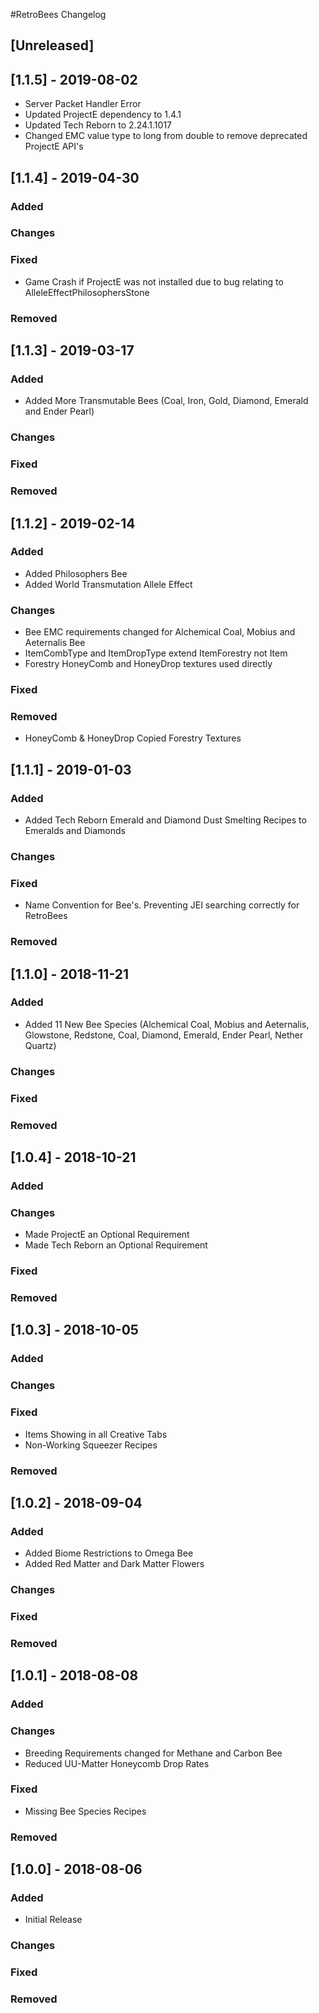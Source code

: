#RetroBees Changelog

## [Unreleased]

## [1.1.5] - 2019-08-02
- Server Packet Handler Error
- Updated ProjectE dependency to 1.4.1
- Updated Tech Reborn to 2.24.1.1017
- Changed EMC value type to long from double to remove deprecated ProjectE API's

## [1.1.4] - 2019-04-30
### Added
### Changes
### Fixed
- Game Crash if ProjectE was not installed due to bug relating to AlleleEffectPhilosophersStone
### Removed

## [1.1.3] - 2019-03-17
### Added
- Added More Transmutable Bees (Coal, Iron, Gold, Diamond, Emerald and Ender Pearl)
### Changes
### Fixed
### Removed

## [1.1.2] - 2019-02-14
### Added
- Added Philosophers Bee
- Added World Transmutation Allele Effect
### Changes
- Bee EMC requirements changed for Alchemical Coal, Mobius and Aeternalis Bee
- ItemCombType and ItemDropType extend ItemForestry not Item
- Forestry HoneyComb and HoneyDrop textures used directly
### Fixed
### Removed
- HoneyComb & HoneyDrop Copied Forestry Textures

## [1.1.1] - 2019-01-03
### Added
- Added Tech Reborn Emerald and Diamond Dust Smelting Recipes to Emeralds and Diamonds
### Changes
### Fixed
- Name Convention for Bee's. Preventing JEI searching correctly for RetroBees
### Removed

## [1.1.0] - 2018-11-21
### Added
- Added 11 New Bee Species (Alchemical Coal, Mobius and Aeternalis, Glowstone, Redstone, Coal, Diamond, Emerald, Ender Pearl, Nether Quartz)
### Changes
### Fixed
### Removed

## [1.0.4] - 2018-10-21
### Added
### Changes
- Made ProjectE an Optional Requirement
- Made Tech Reborn an Optional Requirement
### Fixed
### Removed

## [1.0.3] - 2018-10-05
### Added
### Changes
### Fixed
- Items Showing in all Creative Tabs
- Non-Working Squeezer Recipes
### Removed

## [1.0.2] - 2018-09-04
### Added
- Added Biome Restrictions to Omega Bee
- Added Red Matter and Dark Matter Flowers
### Changes
### Fixed
### Removed

## [1.0.1] - 2018-08-08
### Added
### Changes
- Breeding Requirements changed for Methane and Carbon Bee
- Reduced UU-Matter Honeycomb Drop Rates
### Fixed
- Missing Bee Species Recipes
### Removed

## [1.0.0] - 2018-08-06
### Added
- Initial Release
### Changes
### Fixed
### Removed
